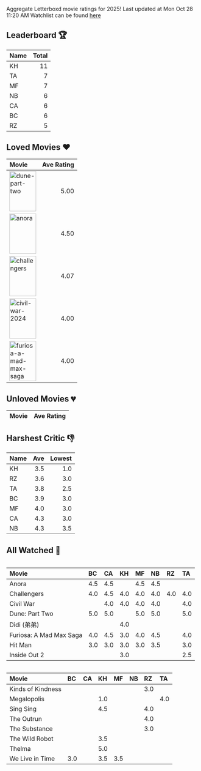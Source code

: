Aggregate Letterboxd movie ratings for 2025!
Last updated at Mon Oct 28 11:20 AM
Watchlist can be found [here](https://letterboxd.com/_branzino/list/movie-szn-2025/)

## Leaderboard :trophy:
| Name   |   Total |
|:-------|--------:|
| KH     |      11 |
| TA     |       7 |
| MF     |       7 |
| NB     |       6 |
| CA     |       6 |
| BC     |       6 |
| RZ     |       5 |

## Loved Movies :heart:
| Movie                                                                                                                                                                                  |   Ave Rating |
|:---------------------------------------------------------------------------------------------------------------------------------------------------------------------------------------|-------------:|
| <img src="https://a.ltrbxd.com/resized/film-poster/6/1/7/4/4/3/617443-dune-part-two-0-1000-0-1500-crop.jpg" alt="dune-part-two" style="height: 105px; width:70px;"/>                   |         5.00 |
| <img src="https://a.ltrbxd.com/resized/film-poster/9/5/9/5/4/0/959540-anora-0-1000-0-1500-crop.jpg" alt="anora" style="height: 105px; width:70px;"/>                                   |         4.50 |
| <img src="https://a.ltrbxd.com/resized/film-poster/8/4/2/3/0/1/842301-challengers-0-1000-0-1500-crop.jpg" alt="challengers" style="height: 105px; width:70px;"/>                       |         4.07 |
| <img src="https://a.ltrbxd.com/resized/film-poster/8/3/4/6/5/6/834656-civil-war-0-1000-0-1500-crop.jpg" alt="civil-war-2024" style="height: 105px; width:70px;"/>                      |         4.00 |
| <img src="https://a.ltrbxd.com/resized/film-poster/7/0/5/2/2/1/705221-furiosa-a-mad-max-saga-0-1000-0-1500-crop.jpg" alt="furiosa-a-mad-max-saga" style="height: 105px; width:70px;"/> |         4.00 |

## Unloved Movies :broken_heart:
| Movie   | Ave Rating   |
|---------|--------------|

## Harshest Critic :thumbsdown:
| Name   |   Ave |   Lowest |
|:-------|------:|---------:|
| KH     |   3.5 |      1.0 |
| RZ     |   3.6 |      3.0 |
| TA     |   3.8 |      2.5 |
| BC     |   3.9 |      3.0 |
| MF     |   4.0 |      3.0 |
| CA     |   4.3 |      3.0 |
| NB     |   4.3 |      3.5 |

## All Watched :movie_camera:
<div  style="overflow-x: scroll;">

| Movie                   | BC   | CA   | KH   | MF   | NB   | RZ   | TA   |
|:------------------------|:-----|:-----|:-----|:-----|:-----|:-----|:-----|
| Anora                   | 4.5  | 4.5  |      | 4.5  | 4.5  |      |      |
| Challengers             | 4.0  | 4.5  | 4.0  | 4.0  | 4.0  | 4.0  | 4.0  |
| Civil War               |      | 4.0  | 4.0  | 4.0  | 4.0  |      | 4.0  |
| Dune: Part Two          | 5.0  | 5.0  |      | 5.0  | 5.0  |      | 5.0  |
| Dìdi (弟弟)               |      |      | 4.0  |      |      |      |      |
| Furiosa: A Mad Max Saga | 4.0  | 4.5  | 3.0  | 4.0  | 4.5  |      | 4.0  |
| Hit Man                 | 3.0  | 3.0  | 3.0  | 3.0  | 3.5  |      | 3.0  |
| Inside Out 2            |      |      | 3.0  |      |      |      | 2.5  |

</div>

<div  style="overflow-x: scroll;">

| Movie             | BC   | CA   | KH   | MF   | NB   | RZ   | TA   |
|:------------------|:-----|:-----|:-----|:-----|:-----|:-----|:-----|
| Kinds of Kindness |      |      |      |      |      | 3.0  |      |
| Megalopolis       |      |      | 1.0  |      |      |      | 4.0  |
| Sing Sing         |      |      | 4.5  |      |      | 4.0  |      |
| The Outrun        |      |      |      |      |      | 4.0  |      |
| The Substance     |      |      |      |      |      | 3.0  |      |
| The Wild Robot    |      |      | 3.5  |      |      |      |      |
| Thelma            |      |      | 5.0  |      |      |      |      |
| We Live in Time   | 3.0  |      | 3.5  | 3.5  |      |      |      |

</div>